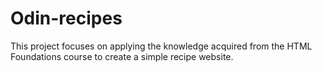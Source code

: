 # Odin-recipes

This project focuses on applying the knowledge acquired from the HTML Foundations course to create a simple recipe website.
